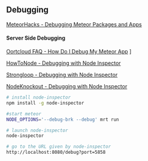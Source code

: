## Debugging  

[MeteorHacks - Debugging Meteor Packages and Apps](http://meteorhacks.com/debugging-meteor-packages-and-apps.html)  




#### Server Side Debugging  

[Oortcloud FAQ - How Do I Debug My Meteor App](https://github.com/oortcloud/unofficial-meteor-faq#how-do-i-debug-my-meteor-app)
]

[HowToNode - Debugging with Node Inspector](http://howtonode.org/debugging-with-node-inspector)  

[Strongloop - Debugging with Node Inspector](http://docs.strongloop.com/display/DOC/Debugging+with+Node+Inspector)  

[NodeKnockout - Debugging with Node Inspector](http://blog.nodeknockout.com/post/34843655876/debugging-with-node-inspector)


````sh
# install node-inspector
npm install -g node-inspector

#start meteor
NODE_OPTIONS='--debug-brk --debug' mrt run

# launch node-inspector
node-inspector

# go to the URL given by node-inspector
http://localhost:8080/debug?port=5858
````


